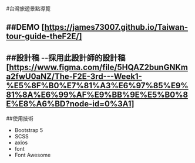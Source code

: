 #台灣旅遊景點導覽


##DEMO
[https://james73007.github.io/Taiwan-tour-guide-theF2E/]
---
##設計稿
--採用此設計師的設計稿
[https://www.figma.com/file/5HQAZ2bunGNKma2fwU0aNZ/The-F2E-3rd---Week1-%E5%8F%B0%E7%81%A3%E6%97%85%E9%81%8A%E6%99%AF%E9%BB%9E%E5%B0%8E%E8%A6%BD?node-id=0%3A1]
---
##使用技術

* Bootstrap 5
* SCSS 
* axios
* font
* Font Awesome

